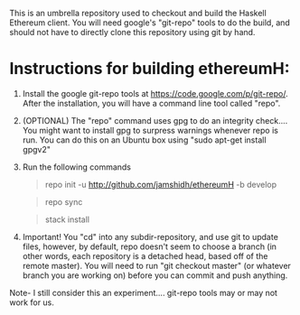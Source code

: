 
This is an umbrella repository used to checkout and build the Haskell Ethereum client.  You will need google's "git-repo" tools to do the build, and should not have to directly clone this repository using git by hand.

Instructions for building ethereumH:
====================================

1. Install the google git-repo tools at https://code.google.com/p/git-repo/.  After the installation, you will have a command line tool called "repo".

2. (OPTIONAL) The "repo" command uses gpg to do an integrity check....  You might want to install gpg to surpress warnings whenever repo is run.  You can do this on an Ubuntu box using "sudo apt-get install gpgv2"

3. Run the following commands

   > repo init -u http://github.com/jamshidh/ethereumH -b develop
   
   > repo sync
   
   > stack install

4. Important!  You "cd" into any subdir-repository, and use git to update files, however, by default, repo doesn't seem to choose a branch (in other words, each repository is a detached head, based off of the remote master).  You will need to run "git checkout master" (or whatever branch you are working on) before you can commit and push anything.  

Note- I still consider this an experiment....  git-repo tools may or may not work for us.

